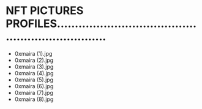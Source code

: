 # NFT PICTURES PROFILES...................................................................
- 0xmaira (1).jpg
- 0xmaira (2).jpg
- 0xmaira (3).jpg
- 0xmaira (4).jpg
- 0xmaira (5).jpg
- 0xmaira (6).jpg
- 0xmaira (7).jpg
- 0xmaira (8).jpg
